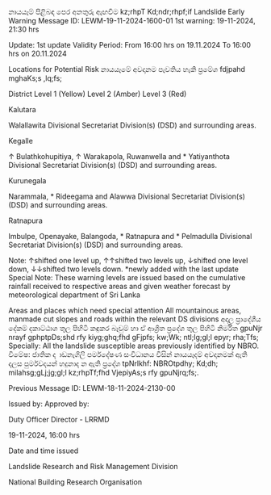 නායයෑම් පිළිබඳ පෙර අනතුරු ඇඟවීම kz;rhpT Kd;ndr;rhpf;if Landslide Early Warning Message ID: LEWM-19-11-2024-1600-01 1st warning: 19-11-2024, 21:30 hrs

Update: 1st update Validity Period: From 16:00 hrs on 19.11.2024 To 16:00 hrs on 20.11.2024

Locations for Potential Risk නායයෑමේ අවදානම පැවතිය හැකි ප්‍රමේශ fdjpahd mghaKs;s ,lq;fs;

District Level 1 (Yellow) Level 2 (Amber) Level 3 (Red)

Kalutara

Walallawita Divisional Secretariat Division(s) (DSD) and surrounding areas.

Kegalle

↑ Bulathkohupitiya, ↑ Warakapola, Ruwanwella and * Yatiyanthota Divisional Secretariat Division(s) (DSD) and surrounding areas.

Kurunegala

Narammala, * Rideegama and Alawwa Divisional Secretariat Division(s) (DSD) and surrounding areas.

Ratnapura

Imbulpe, Openayake, Balangoda, * Ratnapura and * Pelmadulla Divisional Secretariat Division(s) (DSD) and surrounding areas.

Note: ↑shifted one level up, ↑↑shifted two levels up, ↓shifted one level down, ↓↓shifted two levels down. *newly added with the last update Special Note: These warning levels are issued based on the cumulative rainfall received to respective areas and given weather forecast by meteorological department of Sri Lanka

Areas and places which need special attention All mountainous areas, manmade cut slopes and roads within the relevant DS divisions අදාල ප්‍රාදේශීය දේකම් දකාට්ඨාශ තුල පිහිටි කඳුකර බෑවුම් හා ඒ ආශ්‍රිත ප්‍රදේශ තුල පිහිටි නිර්මිත gpuNjr nrayf gphptpDs;shd rfy kiyg;ghq;fhd gFjpfs; kw;Wk; ntl;lg;gl;l epyr; rha;Tfs; Specially: All the landslide susceptible areas previously identified by NBRO. විමේෂ: ජාතික ද ාඩනැගිලි පර්මදේෂණ සංවිධානය විසින් නායයෑදම් අවදානමක් ඇති දලස පුර්මවදයන් හදුනාද න ඇති ප්‍රදේශ tpNrlkhf: NBROtpdhy; Kd;dh; milahsg;gLj;jg;gl;l kz;rhpTf;fhd VjepiyAs;s rfy gpuNjrq;fs;.

Previous Message ID: LEWM-18-11-2024-2130-00

Issued by: Approved by:

Duty Officer Director - LRRMD

19-11-2024, 16:00 hrs

Date and time issued

Landslide Research and Risk Management Division

National Building Research Organisation